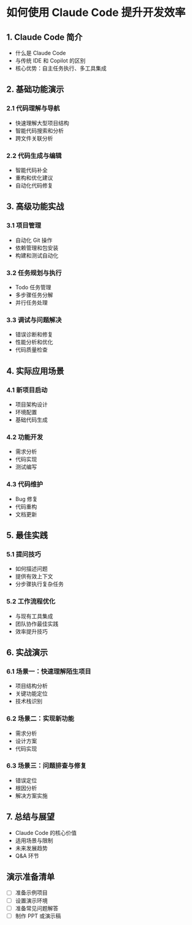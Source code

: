 # 如何使用 Claude Code 提升开发效率

## 1. Claude Code 简介
- 什么是 Claude Code
- 与传统 IDE 和 Copilot 的区别
- 核心优势：自主任务执行、多工具集成

## 2. 基础功能演示
### 2.1 代码理解与导航
- 快速理解大型项目结构
- 智能代码搜索和分析
- 跨文件关联分析

### 2.2 代码生成与编辑
- 智能代码补全
- 重构和优化建议
- 自动化代码修复

## 3. 高级功能实战
### 3.1 项目管理
- 自动化 Git 操作
- 依赖管理和包安装
- 构建和测试自动化

### 3.2 任务规划与执行
- Todo 任务管理
- 多步骤任务分解
- 并行任务处理

### 3.3 调试与问题解决
- 错误诊断和修复
- 性能分析和优化
- 代码质量检查

## 4. 实际应用场景
### 4.1 新项目启动
- 项目架构设计
- 环境配置
- 基础代码生成

### 4.2 功能开发
- 需求分析
- 代码实现
- 测试编写

### 4.3 代码维护
- Bug 修复
- 代码重构
- 文档更新

## 5. 最佳实践
### 5.1 提问技巧
- 如何描述问题
- 提供有效上下文
- 分步骤执行复杂任务

### 5.2 工作流程优化
- 与现有工具集成
- 团队协作最佳实践
- 效率提升技巧

## 6. 实战演示
### 6.1 场景一：快速理解陌生项目
- 项目结构分析
- 关键功能定位
- 技术栈识别

### 6.2 场景二：实现新功能
- 需求分析
- 设计方案
- 代码实现

### 6.3 场景三：问题排查与修复
- 错误定位
- 根因分析
- 解决方案实施

## 7. 总结与展望
- Claude Code 的核心价值
- 适用场景与限制
- 未来发展趋势
- Q&A 环节

## 演示准备清单
- [ ] 准备示例项目
- [ ] 设置演示环境
- [ ] 准备常见问题解答
- [ ] 制作 PPT 或演示稿
